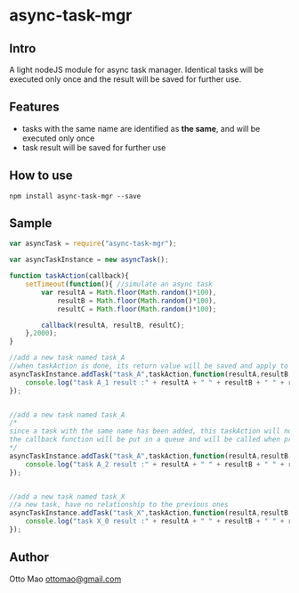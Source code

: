 async-task-mgr
==============

## Intro
A light nodeJS module for async task manager. Identical tasks will be executed only once and the result will be saved for further use.

## Features

* tasks with the same name are identified as **the same**, and will be executed only once
* task result will be saved for further use


## How to use

``npm install async-task-mgr --save``

## Sample
```javascript
var asyncTask = require("async-task-mgr");

var asyncTaskInstance = new asyncTask();

function taskAction(callback){
	setTimeout(function(){ //simulate an async task
		var resultA = Math.floor(Math.random()*100),
			resultB = Math.floor(Math.random()*100),
			resultC = Math.floor(Math.random()*100);

		callback(resultA, resultB, resultC);
	},2000); 
}

//add a new task named task_A
//when taskAction is done, its return value will be saved and apply to all the task with the same name
asyncTaskInstance.addTask("task_A",taskAction,function(resultA,resultB,resultC){ 
	console.log("task A_1 result :" + resultA + " " + resultB + " " + resultC); //all result generated by taskAction will be passed here
});


//add a new task named task_A
/*
since a task with the same name has been added, this taskAction will not be executed.
the callback function will be put in a queue and will be called when previous callbacks are done.
*/
asyncTaskInstance.addTask("task_A",taskAction,function(resultA,resultB,resultC){
	console.log("task A_2 result :" + resultA + " " + resultB + " " + resultC);
});


//add a new task named task_X
//a new task, have no relationship to the previous ones
asyncTaskInstance.addTask("task_X",taskAction,function(resultA,resultB,resultC){
	console.log("task X_0 result :" + resultA + " " + resultB + " " + resultC);
});

```

## Author
Otto Mao 
ottomao@gmail.com